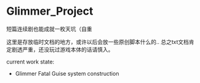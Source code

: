 Glimmer_Project
===============

短篇连续剧也能成就一枚天坑（自重

这里是存放临时文档的地方，或许以后会放一些原创脚本什么的..
总之txt文档肯定剧透严重，还没玩过游戏本体的话请慎入。

current work state: 

- Glimmer Fatal Guise system construction